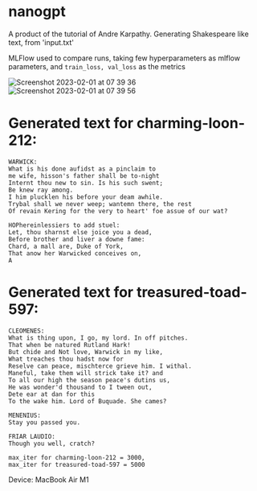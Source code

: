 # nanogpt
A product of the tutorial of Andre Karpathy.
Generating Shakespeare like text, from 'input.txt'

MLFlow used to compare runs, taking few hyperparameters as mlflow parameters, and ```train_loss, val_loss``` as the metrics

![Screenshot 2023-02-01 at 07 39 36](https://user-images.githubusercontent.com/82435060/215928996-fcc298dd-62b6-47ed-a31c-f4a3455240e8.png)
![Screenshot 2023-02-01 at 07 39 56](https://user-images.githubusercontent.com/82435060/215929009-0f665bfb-f058-4e50-96cb-57251ddded42.png)

# Generated text for charming-loon-212:

```
WARWICK:
What is his done aufidst as a pinclaim to
me wife, hisson's father shall be to-night
Internt thou new to sin. Is his such swent;
Be knew ray among.
I him plucklen his before your deam awhile.
Trybal shall we never weep; wantemn there, the rest
Of revain Kering for the very to heart' foe assue of our wat?

HOPhereinlessiers to add stuel:
Let, thou sharnst else joice you a dead,
Before brother and liver a downe fame:
Chard, a mall are, Duke of York,
That anow her Warwicked conceives on,
A
```

# Generated text for treasured-toad-597:

```
CLEOMENES:
What is thing upon, I go, my lord. In off pitches.
That when be natured Rutland Hark!
But chide and Not love, Warwick in my like,
What treaches thou hadst now for
Reselve can peace, mischterce grieve him. I withal.
Maneful, take them will strick take it? and
To all our high the season peace's dutins us,
He was wonder'd thousand to I tween out,
Dete ear at dan for this
To the wake him. Lord of Buquade. She cames?

MENENIUS:
Stay you passed you.

FRIAR LAUDIO:
Though you well, cratch?
```

```
max_iter for charming-loon-212 = 3000, 
max_iter for treasured-toad-597 = 5000
```

Device: MacBook Air M1
